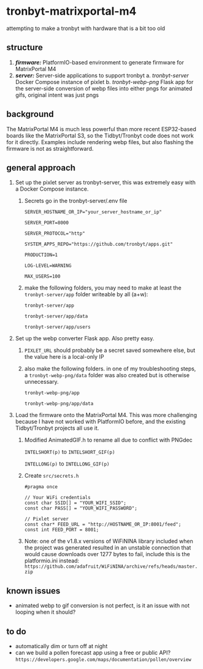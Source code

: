 # tronbyt-matrixportal-m4
attempting to make a tronbyt with hardware that is a bit too old

## structure
1. ***firmware:*** PlatformIO-based environment to generate firmware for MatrixPortal M4
2. ***server:*** Server-side applications to support tronbyt
    a. *tronbyt-server* Docker Compose instance of pixlet
    b. *tronbyt-webp-png* Flask app for the server-side conversion of webp files into either pngs for animated gifs, original intent was just pngs

## background
The MatrixPortal M4 is much less powerful than more recent ESP32-based boards like the MatrixPortal S3, so the Tidbyt/Tronbyt code does not work for it directly. Examples include rendering webp files, but also flashing the firmware is not as straightforward.

## general approach
1. Set up the pixlet server as tronbyt-server, this was extremely easy with a Docker Compose instance.
    1. Secrets go in the tronbyt-server/.env file

        `SERVER_HOSTNAME_OR_IP="your_server_hostname_or_ip"`

        `SERVER_PORT=8000`

        `SERVER_PROTOCOL="http"`

        `SYSTEM_APPS_REPO="https://github.com/tronbyt/apps.git"`

        `PRODUCTION=1`

        `LOG-LEVEL=WARNING`

        `MAX_USERS=100`
    2. make the following folders, you may need to make at least the `tronbyt-server/app` folder writeable by all (a+w): 

        `tronbyt-server/app`

        `tronbyt-server/app/data`

        `tronbyt-server/app/users`
        
2. Set up the webp converter Flask app. Also pretty easy.
    1. `PIXLET_URL` should probably be a secret saved somewhere else, but the value here is a local-only IP
    2. also make the following folders. in one of my troubleshooting steps, a `tronbyt-webp-png/data` folder was also created but is otherwise unnecessary.

        `tronbyt-webp-png/app`

        `tronbyt-webp-png/app/data`

3. Load the firmware onto the MatrixPortal M4. This was more challenging because I have not worked with PlatformIO before, and the existing Tidbyt/Tronbyt projects all use it.
    1. Modified AnimatedGIF.h to rename all due to conflict with PNGdec

        `INTELSHORT(p)` to `INTELSHORT_GIF(p)`

        `INTELLONG(p)` to `INTELLONG_GIF(p)`

    2. Create `src/secrets.h`

        ```
        #pragma once

        // Your WiFi credentials
        const char SSID[] = "YOUR_WIFI_SSID";
        const char PASS[] = "YOUR_WIFI_PASSWORD";

        // Pixlet server
        const char* FEED_URL = "http://HOSTNAME_OR_IP:8001/feed";
        const int FEED_PORT = 8001;
        ```

    3. Note: one of the v1.8.x versions of WiFiNINA library included when the project was generated resulted in an unstable connection that would cause downloads over 1277 bytes to fail, include this is the platformio.ini instead: `https://github.com/adafruit/WiFiNINA/archive/refs/heads/master.zip`

## known issues
- animated webp to gif conversion is not perfect, is it an issue with not looping when it should?

## to do
- automatically dim or turn off at night
- can we build a pollen forecast app using a free or public API? `https://developers.google.com/maps/documentation/pollen/overview`